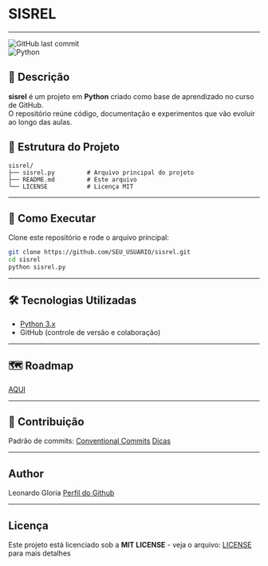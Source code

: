 # SISREL
---
![GitHub last commit](https://img.shields.io/github/last-commit/leoinfnet/sisrel?style=for-the-badge)  
![Python](https://img.shields.io/badge/python-3.x-blue?style=for-the-badge&logo=python)  



## 📌 Descrição
**sisrel** é um projeto em **Python** criado como base de aprendizado no curso de GitHub.  
O repositório reúne código, documentação e experimentos que vão evoluir ao longo das aulas.

## 📂 Estrutura do Projeto
```
sisrel/
├── sisrel.py         # Arquivo principal do projeto
├── README.md         # Este arquivo
└── LICENSE           # Licença MIT
```
---
## 🚀 Como Executar
Clone este repositório e rode o arquivo principal:

```bash
git clone https://github.com/SEU_USUARIO/sisrel.git
cd sisrel
python sisrel.py
```

---
## 🛠️ Tecnologias Utilizadas
- [Python 3.x](https://www.python.org/)  
- GitHub (controle de versão e colaboração)  

--- 

## 🗺️ Roadmap
[AQUI](ROADMAP.md)

---

## 🤝 Contribuição
Padrão de commits: [Conventional Commits](https://www.conventionalcommits.org/)
[Dicas](CONTRIBUTING.md)

---
## Author 
Leonardo Gloria
[Perfil do Github](https://github.com/leogloriainfnet)

---
## Licença
Este projeto está licenciado sob a **MIT LICENSE** - veja o arquivo: 
[LICENSE](LICENSE) para mais detalhes